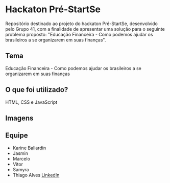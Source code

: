 # Hackaton Pré-StartSe
 
Repositório destinado ao projeto do hackaton Pré-StartSe, desenvolvido pelo Grupo 41, com a finalidade de apresentar uma solução para o seguinte problema proposto: "Educação Financeira -  Como podemos ajudar os brasileiros a se organizarem em suas finanças".

## Tema

Educação Financeira -  Como podemos ajudar os brasileiros a se organizarem em suas finanças

## O que foi utilizado?

HTML, CSS e JavaScript

## Imagens

## Equipe

- Karine Ballardin
- Jasmin
- Marcelo
- Vitor
- Samyra
- Thiago Alves [LinkedIn](https://www.linkedin.com/in/allves/)
